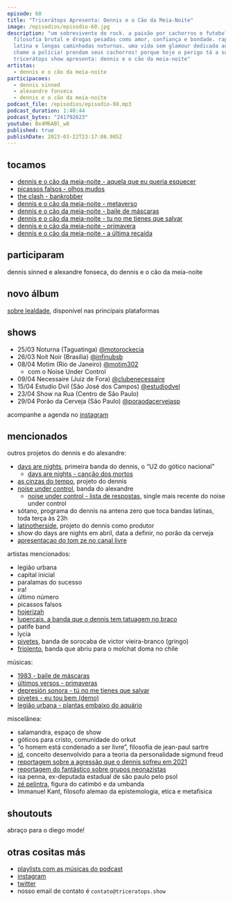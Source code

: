 ```yaml
---
episode: 60
title: "Tricerátops Apresenta: Dennis e o Cão da Meia-Noite"
image: /episodios/episodio-60.jpg
description: "um sobrevivente do rock. a paixão por cachorros e futebol.
  filosofia brutal e drogas pesadas como amor, confiança e bondade. rap, música
  latina e longas caminhadas noturnas. uma vida sem glamour dedicada ao som.
  chame a polícia! prendam seus cachorros! porque hoje o perigo tá a solta e o
  tricerátops show apresenta: dennis e o cão da meia-noite"
artistas:
  - dennis e o cão da meia-noite
participacoes:
  - dennis sinned
  - alexandre fonseca
  - dennis e o cão da meia-noite
podcast_file: /episodios/episodio-60.mp3
podcast_duration: 1:40:44
podcast_bytes: "241792623"
youtube: Bx4M6ABl_w8
published: true
publishDate: 2023-03-22T23:17:08.985Z
---
```

## tocamos

* [dennis e o cão da meia-noite - aquela que eu queria esquecer](https://www.youtube.com/watch?v=xBLGL2VtqUI)
* [picassos falsos - olhos mudos](https://www.youtube.com/watch?v=w5XVhhWnYbc)
* [the clash - bankrobber](https://www.youtube.com/watch?v=harsD9auGPk)
* [dennis e o cão da meia-noite - metaverso](https://www.youtube.com/watch?v=PO19ETIcFLs)
* [dennis e o cão da meia-noite - baile de máscaras](https://www.youtube.com/watch?v=dL79aMHkO3o)
* [dennis e o cão da meia-noite - tu no me tienes que salvar](https://www.youtube.com/watch?v=5rYGrg61Ov0)
* [dennis e o cão da meia-noite - primavera](https://www.youtube.com/watch?v=iPD_0yNjinA)
* [dennis e o cão da meia-noite - a última recaída](https://www.youtube.com/watch?v=lcegrHNDRew)

## participaram

dennis sinned e alexandre fonseca, do dennis e o cão da meia-noite

## novo álbum

[sobre lealdade](https://found.ee/sobrelealdade), disponível nas principais plataformas

## shows

* 25/03 Noturna (Taguatinga) [@motorockecia](https://www.instagram.com/motorockecia/)
* 26/03 Noit Noir (Brasília) [@infinubsb](https://www.instagram.com/infinubsb/)
* 08/04 Motim (Rio de Janeiro) [@motim302](https://www.instagram.com/motim302/)
  * com o Noise Under Control
* 09/04 Necessaire (Juiz de Fora) [@clubenecessaire](https://www.instagram.com/clubenecessaire/)
* 15/04 Estudio Dvil (São José dos Campos) [@estudiodvel](https://www.instagram.com/estudiodvel/)
* 23/04 Show na Rua (Centro de São Paulo)
* 29/04 Porão da Cerveja (São Paulo) [@poraodacervejasp](https://www.instagram.com/poraodacervejasp/)

acompanhe a agenda no [instagram](https://www.instagram.com/p/CpS3xPApWjF/)

## mencionados

outros projetos do dennis e do alexandre:

* [days are nights](https://daysarenights.bandcamp.com/), primeira banda do dennis, o “U2 do gótico nacional”
  * [days are nights - canção dos mortos](https://www.youtube.com/watch?v=chHq4So5aEk)
* [as cinzas do tempo](https://ascinzasdotempo.bandcamp.com), projeto do dennis
* [noise under control](https://www.instagram.com/noiseundercontrol/), banda do alexandre
  * [noise under control - lista de respostas](https://www.youtube.com/watch?v=BVOf6k13xms), single mais recente do noise under control
* sótano, programa do dennis na antena zero que toca bandas latinas, toda terça às 23h
* [latinotherside](https://www.instagram.com/latinotherside/), projeto do dennis como produtor
* show do days are nights em abril, data a definir, no porão da cerveja
* [apresentacao do tom ze no canal livre](https://youtu.be/ZD50axEeP5Y)

artistas mencionados:

* legião urbana
* capital inicial
* paralamas do sucesso
* ira!
* último número
* picassos falsos
* [hojerizah](﻿https://open.spotify.com/track/67lxfayNpYNfKRRqvqnspM?si=HPjRvMi1QLmpI87TCZ_lqQ)
* [lupercais, a banda que o dennis tem tatuagem no braco](https://open.spotify.com/track/10iZbm3e6Lha6BS60xMK6c?si=d-pBwDTdTuqzGXGGxbSCwQ)
* patife band
* lycia
* [pivetes](https://pivetes.bandcamp.com/music), banda de sorocaba de victor vieira-branco (gringo)
* [friolento](https://www.instagram.com/friolentomusica/), banda que abriu para o molchat doma no chile

músicas:

* [1983 - baile de máscaras](https://www.youtube.com/watch?v=NrqshO5f-yI)
* [últimos versos - primaveras](https://www.youtube.com/watch?v=xsSyry_rGGY)
* [depresión sonora - tú no me tienes que salvar](https://www.youtube.com/watch?v=bFyn4iayYDY)
* [pivetes - eu tou bem (demo)](https://pivetes.bandcamp.com/track/eu-tou-bem-demo)
* [legião urbana - plantas embaixo do aquário](https://www.youtube.com/watch?v=GSX2cKEAk0Q)

miscelânea:

* salamandra, espaço de show
* góticos para cristo, comunidade do orkut
* “o homem está condenado a ser livre”, filosofia de jean-paul sartre
* [id](https://pt.wikipedia.org/wiki/Id), conceito desenvolvido para a teoria da personalidade sigmund freud
* [reportagem sobre a agressão que o dennis sofreu em 2021](https://g1.globo.com/sp/sao-paulo/noticia/2021/11/23/musico-punk-diz-ter-sido-agredido-por-grupo-neonazista-em-frente-a-bar-em-sp-frequentado-por-antifascistas-policia-investiga.ghtml)
* [reportagem do fantástico sobre grupos neonazistas](https://globoplay.globo.com/v/10215149/)
* isa penna, ex-deputada estadual de são paulo pelo psol
* [zé pelintra](https://pt.wikipedia.org/wiki/Z%C3%A9_Pelintra), figura do catimbó e da umbanda
* Immanuel Kant, filosofo alemao da epistemologia, etica e metafisica

## shoutouts

abraço para o diego mode!

## otras cositas más

* [playlists com as músicas do podcast](https://www.triceratops.show/playlists/)
* [instagram](https://www.instagram.com/triceratops.show/)
* [twitter](https://twitter.com/TriceratopsShow/)
* nosso email de contato é `contato@triceratops.show`
